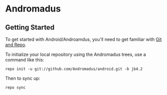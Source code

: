 Andromadus
===========

Getting Started
---------------

To get started with Android/Androamdus, you'll need to get
familiar with [Git and Repo](http://source.android.com/download/using-repo).

To initialize your local repository using the Andromadus trees, use a command like this:

    repo init -u git://github.com/Andromadus/android.git -b jb4.2

Then to sync up:

    repo sync

